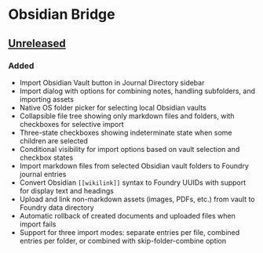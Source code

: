 # Obsidian Bridge

## [Unreleased](https://github.com/SoSly/foundryvtt-obsidian-bridge)

### Added
- Import Obsidian Vault button in Journal Directory sidebar
- Import dialog with options for combining notes, handling subfolders, and importing assets
- Native OS folder picker for selecting local Obsidian vaults
- Collapsible file tree showing only markdown files and folders, with checkboxes for selective import
- Three-state checkboxes showing indeterminate state when some children are selected
- Conditional visibility for import options based on vault selection and checkbox states
- Import markdown files from selected Obsidian vault folders to Foundry journal entries
- Convert Obsidian `[[wikilink]]` syntax to Foundry UUIDs with support for display text and headings
- Upload and link non-markdown assets (images, PDFs, etc.) from vault to Foundry data directory
- Automatic rollback of created documents and uploaded files when import fails
- Support for three import modes: separate entries per file, combined entries per folder, or combined with skip-folder-combine option
